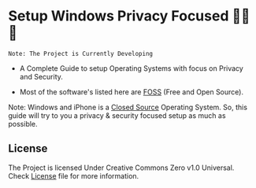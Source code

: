 # Setup Windows Privacy Focused 👨‍💻🔐
```
Note: The Project is Currently Developing
```
- A Complete Guide to setup Operating Systems with focus on Privacy and Security.

- Most of the software's listed here are [FOSS](https://itsfoss.com/what-is-foss/) (Free and Open Source).

Note: Windows and iPhone is a [Closed Source](https://www.coredna.com/blogs/comparing-open-closed-source-software) Operating System. So, this guide will try to you a privacy & security focused setup as much as possible.

## License
The Project is licensed Under Creative Commons Zero v1.0 Universal. Check [License](/LICENSE) file for more information.

